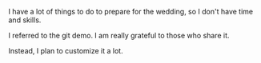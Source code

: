 I have a lot of things to do to prepare for the wedding, so I don't have time and skills.

I referred to the git demo. I am really grateful to those who share it.

Instead, I plan to customize it a lot.
